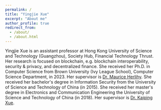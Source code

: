 ```yaml
---
permalink: /
title: "Yingjie Xue"
excerpt: "About me"
author_profile: true
redirect_from: 
  - /about/
  - /about.html
---
```

Yingjie Xue is an assistant professor at Hong Kong University of Science and Technology (Guangzhou), Society Hub, Financial Technology Thrust. Her research is focused on blockchain, e.g. blockchain interoperability, security & privacy, and decentralized finance. She received her Ph.D. in Computer Science from Brown University (Ivy League School), Computer Science Department, in 2023. Her supervisor is [Dr. Maurice Herlihy](https://cs.brown.edu/~mph/). She received her bachelor's degree in Information Security from the University of Science and Technology of China (in 2015). She received her master's degree in Electronics and Communication Engineering the University of Science and Technology of China (in 2018). Her supervisor is [Dr. Kaiping Xue](http://staff.ustc.edu.cn/~kpxue/).